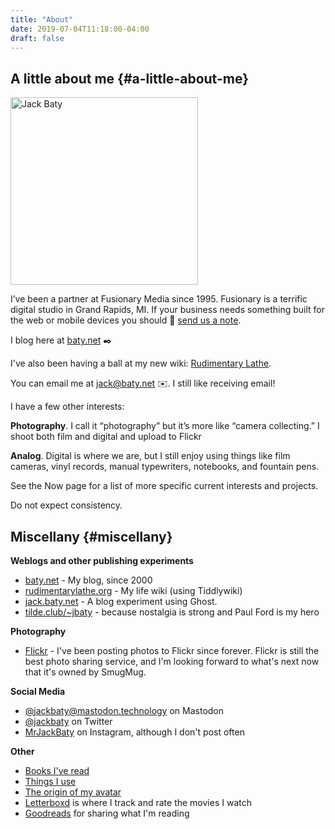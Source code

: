 ```yaml
---
title: "About"
date: 2019-07-04T11:18:00-04:00
draft: false
---
```


## A little about me {#a-little-about-me}

<div id="your-host">
<img src="/img/jack-about.jpg" alt="Jack Baty" width="300" height="300" />
</div>

I’ve been a partner at Fusionary Media since 1995. Fusionary is a terrific
digital studio in Grand Rapids, MI. If your business needs something built for
the web or mobile devices you should 💌 [send us a note](mailto:info@fusionary.com).

I blog here at [baty.net](https://www.baty.net/) ✒️

I've also been having a ball at my new wiki: [Rudimentary Lathe](https://rudimentarylathe.org).

You can email me at [jack@baty.net](mailto:jack@baty.net) ✉️. I still like receiving email!

I have a few other interests:

**Photography**. I call it “photography” but it’s more like “camera collecting.” I
shoot both film and digital and upload to Flickr

**Analog**. Digital is where we are, but I still enjoy using things like film
cameras, vinyl records, manual typewriters, notebooks, and fountain pens.

See the Now page for a list of more specific current interests and projects.

Do not expect consistency.


## Miscellany {#miscellany}

**Weblogs and other publishing experiments**

-   [baty.net](https://baty.net/) - My blog, since 2000
-   [rudimentarylathe.org](https://rudimentarylathe.org/) - My life wiki (using Tiddlywiki)
-   [jack.baty.net](https://jack.baty.net/) - A blog experiment using Ghost.
-   [tilde.club/~jbaty](https://tilde.club/~jbaty) - because nostalgia is strong and Paul Ford is my hero

**Photography**

-   [Flickr](https://flickr.com/photos/jbaty) - I've been posting photos to Flickr since forever. Flickr is still the
    best photo sharing service, and I'm looking forward to what's next now that
    it's owned by SmugMug.

**Social Media**

-   [@jackbaty@mastodon.technology](https://mastodon.technology/@jackbaty) on Mastodon
-   [@jackbaty](https://twitter.com/jackbaty) on Twitter
-   [MrJackBaty](https://instagram.com/mrjackbaty) on Instagram, although I don't post often

**Other**

-   [Books I've read](https://rudimentarylathe.org/#Books)
-   [Things I use](/lifestack)
-   [The origin of my avatar](https://www.baty.net/avatar/)
-   [Letterboxd](https://letterboxd.com/jackbaty) is where I track and rate the movies I watch
-   [Goodreads](https://goodreads.com/jackbaty) for sharing what I'm reading
